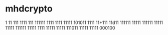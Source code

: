 
# mhdcrypto
1
11
111
1111
111
111111
1111
1111
11111
101011
1111
11+111
11d11
111111
11111
111111
11111
11111
111111
11111
1111
11111
11111
111011
11111
11111
000100
